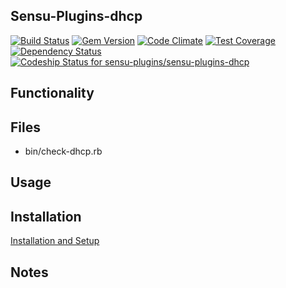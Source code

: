 ## Sensu-Plugins-dhcp

[ ![Build Status](https://travis-ci.org/sensu-plugins/sensu-plugins-dhcp.svg?branch=master)](https://travis-ci.org/sensu-plugins/sensu-plugins-dhcp)
[![Gem Version](https://badge.fury.io/rb/sensu-plugins-dhcp.svg)](http://badge.fury.io/rb/sensu-plugins-dhcp)
[![Code Climate](https://codeclimate.com/github/sensu-plugins/sensu-plugins-dhcp/badges/gpa.svg)](https://codeclimate.com/github/sensu-plugins/sensu-plugins-dhcp)
[![Test Coverage](https://codeclimate.com/github/sensu-plugins/sensu-plugins-dhcp/badges/coverage.svg)](https://codeclimate.com/github/sensu-plugins/sensu-plugins-dhcp)
[![Dependency Status](https://gemnasium.com/sensu-plugins/sensu-plugins-dhcp.svg)](https://gemnasium.com/sensu-plugins/sensu-plugins-dhcp)
[ ![Codeship Status for sensu-plugins/sensu-plugins-dhcp](https://codeship.com/projects/521b8290-d5ae-0132-348c-26dfd4cc1a97/status?branch=master)](https://codeship.com/projects/78142)

## Functionality

## Files
 * bin/check-dhcp.rb

## Usage

## Installation

[Installation and Setup](https://github.com/sensu-plugins/documentation/blob/master/user_docs/installation_instructions.md)

## Notes

